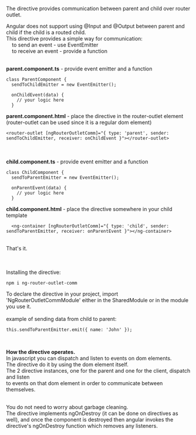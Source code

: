 The directive provides communication between parent and child over router outlet.<br/>

Angular does not support using @Input and @Output between parent and child if the child is a routed child.<br/>
This directive provides a simple way for communication:<br/>
&nbsp;&nbsp;&nbsp;&nbsp;to send an event - use EventEmitter<br/>
&nbsp;&nbsp;&nbsp;&nbsp;to receive an event - provide a function<br/><br/>

**parent.component.ts** - provide event emitter and a function
```
class ParentComponent {
  sendToChildEmitter = new EventEmitter();

  onChildEvent(data) {
    // your logic here
  }
```

**parent.component.html** - place the directive in the router-outlet element (router-outlet can be used since it is a regular dom element)
```
<router-outlet [ngRouterOutletComm]="{ type: 'parent', sender: sendToChildEmitter, receiver: onChildEvent }"></router-outlet>
```
<br/><br/>
**child.component.ts** - provide event emitter and a function
```
class ChildComponent {
  sendToParentEmitter = new EventEmitter();

  onParentEvent(data) {
    // your logic here
  }
```

**child.component.html** - place the directive somewhere in your child template
```
  <ng-container [ngRouterOutletComm]="{ type: 'child', sender: sendToParentEmitter, receiver: onParentEvent }"></ng-container>
```
<br/>
That's it.<br/><br/><br/>

Installing the directive:
```
npm i ng-router-outlet-comm
```

To declare the directive in your project, import 'NgRouterOutletCommModule' either in the SharedModule or in the module you use it.<br/><br/>
example of sending data from child to parent:
```
this.sendToParentEmitter.emit({ name: 'John' });
```
<br/>

**How the directive operates.**<br/>
In javascript you can dispatch and listen to events on dom elements.<br/>
The directive do it by using the <router-outlet> dom element itself.<br/>
The 2 directive instances, one for the parent and one for the client, dispatch and listen<br/>
to events on that dom element in order to communicate between themselves.<br/><br/>

You do not need to worry about garbage cleaning.<br/>
The directive implements ngOnDestroy (it can be done on directives as well), and once the component 
is destroyed then angular invokes the directive's ngOnDestroy function which removes any listeners. 

